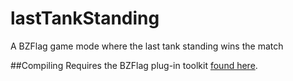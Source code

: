 lastTankStanding
================

A BZFlag game mode where the last tank standing wins the match

##Compiling
Requires the BZFlag plug-in toolkit [found here](https://github.com/allejo/bztoolkit/).